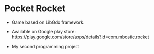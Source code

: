 # Pocket Rocket

 - Game based on LibGdx framework.

 - Available on Google play store: https://play.google.com/store/apps/details?id=com.mbostic.rocket
 
 - My second programming project
